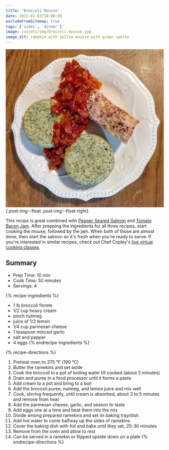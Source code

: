 ```yaml
---
title: 'Broccoli Mousse'
date: 2021-02-01T18:00:00
excludeFromSitemap: true
tags: ['sides', 'dinner']
image: /assets/img/broccoli-mousse.jpg
image_alt: ramekin with yellow mousse with green specks
---
```


![Plate with salmon, broccoli mousse, and tomato bacon jam](/assets/img/salmon-jam-broccoli-meal.jpg){.post-img--float .post-img--float-right}

This recipe is great combined with [Pepper Seared Salmon](/recipes/2021/02/01/pepper-seared-salmon/) and [Tomato Bacon Jam](/recipes/2021/02/01/tomato-bacon-jam/). After prepping the ingredients for all three recipes, start cooking the mouse, followed by the jam. When both of those are almost done, then start the salmon so it's fresh when you're ready to serve. If you're interested in similar recipes, check out Chef Copley's <a href="https://www.yourdirtyapron.com/home" rel="noopener noreferrer">live virtual cooking classes</a>.

## Summary

- Prep Time: 10 min
- Cook Time: 50 minutes
- Servings: 4

{% recipe-ingredients %}
- 1 lb broccoli florets
- 1/2 cup heavy cream
- pinch nutmeg
- juice of 1/2 lemon
- 1/4 cup parmesan cheese
- 1 teaspoon minced garlic
- salt and pepper
- 4 eggs
{% endrecipe-ingredients %}

{% recipe-directions %}
1. Preheat oven to 375 °F (190 °C)
1. Butter the ramekins and set aside
1. Cook the broccoli in a pot of boiling water till cooked (about 5 minutes)
1. Drain and puree in a food processor until it forms a paste
1. Add cream to a pot and bring to a boil
1. Add the broccoli puree, nutmeg, and lemon juice and mix well
1. Cook, stirring frequently, until cream is absorbed, about 3 to 5 minutes and remove from heat
1. Add the parmesan cheese, garlic, and season to taste
1. Add eggs one at a time and beat them into the mix
1. Divide among prepared ramekins and set iin baking tray/dish
1. Add hot water to come halfway up the sides of ramekins
1. Cover the baking dish with foil and bake until they set, 25-30 minutes
1. Remove from the oven and allow to rest
1. Can be served in a ramekin or flipped upside down on a plate
{% endrecipe-directions %}
